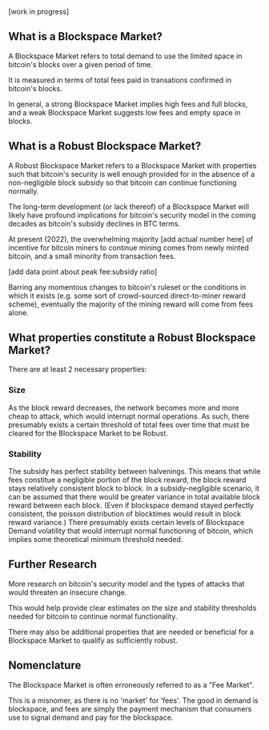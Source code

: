 [work in progress]

## What is a Blockspace Market?

A Blockspace Market refers to total demand to use the limited space in bitcoin's blocks over a given period of time.

It is measured in terms of total fees paid in transations confirmed in bitcoin's blocks.

In general, a strong Blockspace Market implies high fees and full blocks, and a weak Blockspace Market suggests low fees and empty space in blocks.


## What is a Robust Blockspace Market?

A Robust Blockspace Market refers to a Blockspace Market with properties such that bitcoin's security is well enough provided for in the absence of a non-negligible block subsidy so that bitcoin can continue functioning normally.

The long-term development (or lack thereof) of a Blockspace Market will likely have profound implications for bitcoin's security model in the coming decades as bitcoin's subsidy declines in BTC terms.

At present (2022), the overwhelming majority [add actual number here] of incentive for bitcoin miners to continue mining comes from newly minted bitcoin, and a small minority from transaction fees.

[add data point about peak fee:subsidy ratio]

Barring any momentous changes to bitcoin's ruleset or the conditions in which it exists (e.g. some sort of crowd-sourced direct-to-miner reward scheme), eventually the majority of the mining reward will come from fees alone.


## What properties constitute a Robust Blockspace Market?

There are at least 2 necessary properties:

### Size

As the block reward decreases, the network becomes more and more cheap to attack, which would interrupt normal operations. As such, there presumably exists a certain threshold of total fees over time that must be cleared for the Blockspace Market to be Robust.

### Stability

The subsidy has perfect stability between halvenings. This means that while fees constitue a negligible portion of the block reward, the block reward stays relatively consistent block to block. In a subsidy-negligible scenario, it can be assumed that there would be greater variance in total available block reward between each block. (Even if blockspace demand stayed perfectly consistent, the poisson distribution of blocktimes would result in block reward variance.) There presumably exists certain levels of Blockspace Demand volatility that would interrupt normal functioning of bitcoin, which implies some theoretical minimum threshold needed.


## Further Research

More research on bitcoin's security model and the types of attacks that would threaten an insecure change.

This would help provide clear estimates on the size and stability thresholds needed for bitcoin to continue normal functionality.

There may also be additional properties that are needed or beneficial for a Blockspace Market to qualify as sufficiently robust.


## Nomenclature

The Blockspace Market is often erroneously referred to as a "Fee Market".

This is a misnomer, as there is no 'market' for 'fees'. The good in demand is blockspace, and fees are simply the payment mechanism that consumers use to signal demand and pay for the blockspace.
